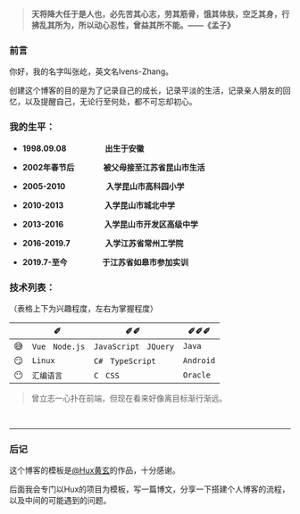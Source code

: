 > **天将降大任于是人也，必先苦其心志，劳其筋骨，饿其体肤，空乏其身，行拂乱其所为，所以动心忍性，曾益其所不能。——《孟子》**

### 前言

你好，我的名字叫张屹，英文名Ivens-Zhang。

创建这个博客的目的是为了记录自己的成长，记录平淡的生活，记录亲人朋友的回忆，以及提醒自己，无论行至何处，都不可忘却初心。

### 我的生平：
- **1998.09.08 　　　&nbsp;&nbsp;&nbsp;　出生于安徽**


- **2002年春节后 　　&nbsp;&nbsp;　被父母接至江苏省昆山市生活**


- **2005-2010 　　　　　入学昆山市高科园小学**


- **2010-2013 　　　　　入学昆山市城北中学**

- **2013-2016 　　　　　入学昆山市开发区高级中学**


- **2016-2019.7 　　　&nbsp;　入学江苏省常州工学院**


- **2019.7-至今 　　　&nbsp;　于江苏省如皋市参加实训**



### **技术列表：**

（表格上下为兴趣程度，左右为掌握程度）

|     | ✐ ️                    | ✐✐ ️                                             | ✐✐✐       |
| --- | ---------------------- | ------------------------------------------------ | --------- |
| 😅  | `Vue` &nbsp; `Node.js` | `JavaScript`  &nbsp; `JQuery` | `Java`    |
| 😏  | `Linux`                | `C#`  &nbsp; `TypeScript`                                           | `Android` |
| 😶  | `汇编语言`             | `C`   &nbsp; `CSS`                                           | `Oracle`  |

> 曾立志一心扑在前端，但现在看来好像离目标渐行渐远。

&nbsp;

---
### 后记
这个博客的模板是[@Hux黄玄][1]的作品，十分感谢。

后面我会专门以Hux的项目为模板，写一篇博文，分享一下搭建个人博客的流程，以及中间的可能遇到的问题。

[1]:https://github.com/huxpro/huxpro.github.io/